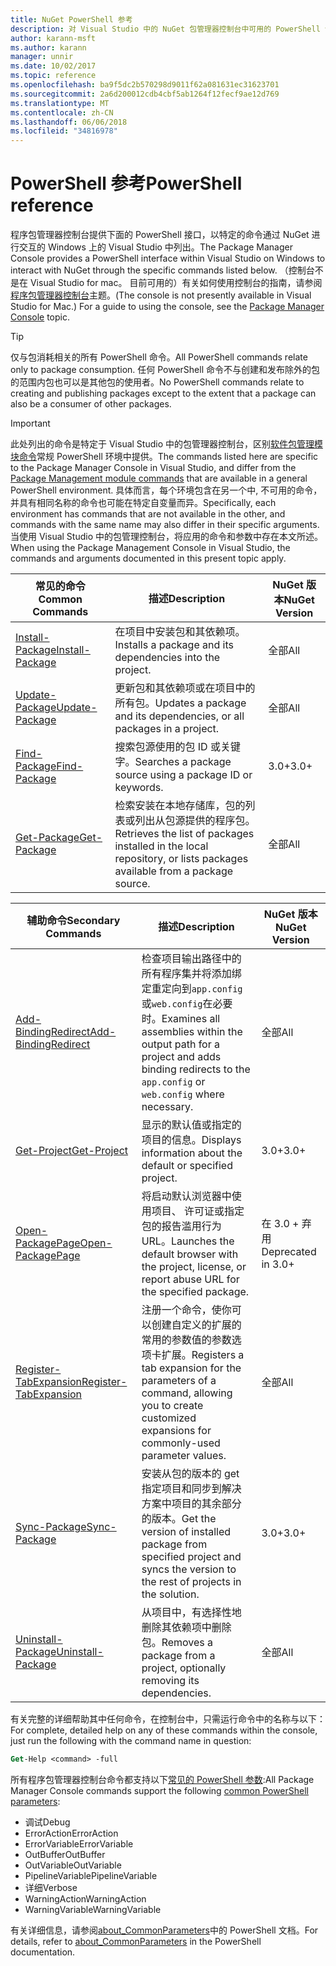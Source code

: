 ```yaml
---
title: NuGet PowerShell 参考
description: 对 Visual Studio 中的 NuGet 包管理器控制台中可用的 PowerShell 命令的完整引用。
author: karann-msft
ms.author: karann
manager: unnir
ms.date: 10/02/2017
ms.topic: reference
ms.openlocfilehash: ba9f5dc2b570298d9011f62a081631ec31623701
ms.sourcegitcommit: 2a6d200012cdb4cbf5ab1264f12fecf9ae12d769
ms.translationtype: MT
ms.contentlocale: zh-CN
ms.lasthandoff: 06/06/2018
ms.locfileid: "34816978"
---
```

# <a name="powershell-reference"></a><span data-ttu-id="b2ebf-103">PowerShell 参考</span><span class="sxs-lookup"><span data-stu-id="b2ebf-103">PowerShell reference</span></span>

<span data-ttu-id="b2ebf-104">程序包管理器控制台提供下面的 PowerShell 接口，以特定的命令通过 NuGet 进行交互的 Windows 上的 Visual Studio 中列出。</span><span class="sxs-lookup"><span data-stu-id="b2ebf-104">The Package Manager Console provides a PowerShell interface within Visual Studio on Windows to interact with NuGet through the specific commands listed below.</span></span> <span data-ttu-id="b2ebf-105">（控制台不是在 Visual Studio for mac。 目前可用的）有关如何使用控制台的指南，请参阅[程序包管理器控制台](../tools/package-manager-console.md)主题。</span><span class="sxs-lookup"><span data-stu-id="b2ebf-105">(The console is not presently available in Visual Studio for Mac.) For a guide to using the console, see the [Package Manager Console](../tools/package-manager-console.md) topic.</span></span>

> [!Tip]
> <span data-ttu-id="b2ebf-106">仅与包消耗相关的所有 PowerShell 命令。</span><span class="sxs-lookup"><span data-stu-id="b2ebf-106">All PowerShell commands relate only to package consumption.</span></span> <span data-ttu-id="b2ebf-107">任何 PowerShell 命令不与创建和发布除外的包的范围内包也可以是其他包的使用者。</span><span class="sxs-lookup"><span data-stu-id="b2ebf-107">No PowerShell commands relate to creating and publishing packages except to the extent that a package can also be a consumer of other packages.</span></span>

> [!Important]
> <span data-ttu-id="b2ebf-108">此处列出的命令是特定于 Visual Studio 中的包管理器控制台，区别[软件包管理模块命令](/powershell/module/packagemanagement/?view=powershell-6)常规 PowerShell 环境中提供。</span><span class="sxs-lookup"><span data-stu-id="b2ebf-108">The commands listed here are specific to the Package Manager Console in Visual Studio, and differ from the [Package Management module commands](/powershell/module/packagemanagement/?view=powershell-6) that are available in a general PowerShell environment.</span></span> <span data-ttu-id="b2ebf-109">具体而言，每个环境包含在另一个中, 不可用的命令，并具有相同名称的命令也可能在特定自变量而异。</span><span class="sxs-lookup"><span data-stu-id="b2ebf-109">Specifically, each environment has commands that are not available in the other, and commands with the same name may also differ in their specific arguments.</span></span> <span data-ttu-id="b2ebf-110">当使用 Visual Studio 中的包管理控制台，将应用的命令和参数中存在本文所述。</span><span class="sxs-lookup"><span data-stu-id="b2ebf-110">When using the Package Management Console in Visual Studio, the commands and arguments documented in this present topic apply.</span></span>

| <span data-ttu-id="b2ebf-111">常见的命令</span><span class="sxs-lookup"><span data-stu-id="b2ebf-111">Common Commands</span></span> | <span data-ttu-id="b2ebf-112">描述</span><span class="sxs-lookup"><span data-stu-id="b2ebf-112">Description</span></span> | <span data-ttu-id="b2ebf-113">NuGet 版本</span><span class="sxs-lookup"><span data-stu-id="b2ebf-113">NuGet Version</span></span> |
| --- | --- | --- |
| [<span data-ttu-id="b2ebf-114">Install-Package</span><span class="sxs-lookup"><span data-stu-id="b2ebf-114">Install-Package</span></span>](ps-ref-install-package.md) | <span data-ttu-id="b2ebf-115">在项目中安装包和其依赖项。</span><span class="sxs-lookup"><span data-stu-id="b2ebf-115">Installs a package and its dependencies into the project.</span></span> | <span data-ttu-id="b2ebf-116">全部</span><span class="sxs-lookup"><span data-stu-id="b2ebf-116">All</span></span> |
| [<span data-ttu-id="b2ebf-117">Update-Package</span><span class="sxs-lookup"><span data-stu-id="b2ebf-117">Update-Package</span></span>](ps-ref-update-package.md) | <span data-ttu-id="b2ebf-118">更新包和其依赖项或在项目中的所有包。</span><span class="sxs-lookup"><span data-stu-id="b2ebf-118">Updates a package and its dependencies, or all packages in a project.</span></span> | <span data-ttu-id="b2ebf-119">全部</span><span class="sxs-lookup"><span data-stu-id="b2ebf-119">All</span></span> |
| [<span data-ttu-id="b2ebf-120">Find-Package</span><span class="sxs-lookup"><span data-stu-id="b2ebf-120">Find-Package</span></span>](ps-ref-find-package.md) | <span data-ttu-id="b2ebf-121">搜索包源使用的包 ID 或关键字。</span><span class="sxs-lookup"><span data-stu-id="b2ebf-121">Searches a package source using a package ID or keywords.</span></span> | <span data-ttu-id="b2ebf-122">3.0+</span><span class="sxs-lookup"><span data-stu-id="b2ebf-122">3.0+</span></span> |
| [<span data-ttu-id="b2ebf-123">Get-Package</span><span class="sxs-lookup"><span data-stu-id="b2ebf-123">Get-Package</span></span>](ps-ref-get-package.md) | <span data-ttu-id="b2ebf-124">检索安装在本地存储库，包的列表或列出从包源提供的程序包。</span><span class="sxs-lookup"><span data-stu-id="b2ebf-124">Retrieves the list of packages installed in the local repository, or lists packages available from a package source.</span></span> | <span data-ttu-id="b2ebf-125">全部</span><span class="sxs-lookup"><span data-stu-id="b2ebf-125">All</span></span> |

| <span data-ttu-id="b2ebf-126">辅助命令</span><span class="sxs-lookup"><span data-stu-id="b2ebf-126">Secondary Commands</span></span> | <span data-ttu-id="b2ebf-127">描述</span><span class="sxs-lookup"><span data-stu-id="b2ebf-127">Description</span></span> | <span data-ttu-id="b2ebf-128">NuGet 版本</span><span class="sxs-lookup"><span data-stu-id="b2ebf-128">NuGet Version</span></span> |
| --- | --- | --- |
| [<span data-ttu-id="b2ebf-129">Add-BindingRedirect</span><span class="sxs-lookup"><span data-stu-id="b2ebf-129">Add-BindingRedirect</span></span>](ps-ref-add-bindingredirect.md) | <span data-ttu-id="b2ebf-130">检查项目输出路径中的所有程序集并将添加绑定重定向到`app.config`或`web.config`在必要时。</span><span class="sxs-lookup"><span data-stu-id="b2ebf-130">Examines all assemblies within the output path for a project and adds binding redirects to the `app.config` or `web.config` where necessary.</span></span> | <span data-ttu-id="b2ebf-131">全部</span><span class="sxs-lookup"><span data-stu-id="b2ebf-131">All</span></span> |
| [<span data-ttu-id="b2ebf-132">Get-Project</span><span class="sxs-lookup"><span data-stu-id="b2ebf-132">Get-Project</span></span>](ps-ref-get-project.md) | <span data-ttu-id="b2ebf-133">显示的默认值或指定的项目的信息。</span><span class="sxs-lookup"><span data-stu-id="b2ebf-133">Displays information about the default or specified project.</span></span> | <span data-ttu-id="b2ebf-134">3.0+</span><span class="sxs-lookup"><span data-stu-id="b2ebf-134">3.0+</span></span> |
| [<span data-ttu-id="b2ebf-135">Open-PackagePage</span><span class="sxs-lookup"><span data-stu-id="b2ebf-135">Open-PackagePage</span></span>](ps-ref-open-packagepage.md) | <span data-ttu-id="b2ebf-136">将启动默认浏览器中使用项目、 许可证或指定包的报告滥用行为 URL。</span><span class="sxs-lookup"><span data-stu-id="b2ebf-136">Launches the default browser with the project, license, or report abuse URL for the specified package.</span></span> | <span data-ttu-id="b2ebf-137">在 3.0 + 弃用</span><span class="sxs-lookup"><span data-stu-id="b2ebf-137">Deprecated in 3.0+</span></span> |
| [<span data-ttu-id="b2ebf-138">Register-TabExpansion</span><span class="sxs-lookup"><span data-stu-id="b2ebf-138">Register-TabExpansion</span></span>](ps-ref-register-tabexpansion.md) | <span data-ttu-id="b2ebf-139">注册一个命令，使你可以创建自定义的扩展的常用的参数值的参数选项卡扩展。</span><span class="sxs-lookup"><span data-stu-id="b2ebf-139">Registers a tab expansion for the parameters of a command, allowing you to create customized expansions for commonly-used parameter values.</span></span> | <span data-ttu-id="b2ebf-140">全部</span><span class="sxs-lookup"><span data-stu-id="b2ebf-140">All</span></span> |
| [<span data-ttu-id="b2ebf-141">Sync-Package</span><span class="sxs-lookup"><span data-stu-id="b2ebf-141">Sync-Package</span></span>](ps-ref-sync-package.md) | <span data-ttu-id="b2ebf-142">安装从包的版本的 get 指定项目和同步到解决方案中项目的其余部分的版本。</span><span class="sxs-lookup"><span data-stu-id="b2ebf-142">Get the version of installed package from specified project and syncs the version to the rest of projects in the solution.</span></span> | <span data-ttu-id="b2ebf-143">3.0+</span><span class="sxs-lookup"><span data-stu-id="b2ebf-143">3.0+</span></span> |
| [<span data-ttu-id="b2ebf-144">Uninstall-Package</span><span class="sxs-lookup"><span data-stu-id="b2ebf-144">Uninstall-Package</span></span>](ps-ref-uninstall-package.md) | <span data-ttu-id="b2ebf-145">从项目中，有选择性地删除其依赖项中删除包。</span><span class="sxs-lookup"><span data-stu-id="b2ebf-145">Removes a package from a project, optionally removing its dependencies.</span></span> | <span data-ttu-id="b2ebf-146">全部</span><span class="sxs-lookup"><span data-stu-id="b2ebf-146">All</span></span> |

<span data-ttu-id="b2ebf-147">有关完整的详细帮助其中任何命令，在控制台中，只需运行命令中的名称与以下：</span><span class="sxs-lookup"><span data-stu-id="b2ebf-147">For complete, detailed help on any of these commands within the console, just run the following with the command name in question:</span></span>

```ps
Get-Help <command> -full
```

<span data-ttu-id="b2ebf-148">所有程序包管理器控制台命令都支持以下[常见的 PowerShell 参数](http://go.microsoft.com/fwlink/?LinkID=113216):</span><span class="sxs-lookup"><span data-stu-id="b2ebf-148">All Package Manager Console commands support the following [common PowerShell parameters](http://go.microsoft.com/fwlink/?LinkID=113216):</span></span>

- <span data-ttu-id="b2ebf-149">调试</span><span class="sxs-lookup"><span data-stu-id="b2ebf-149">Debug</span></span>
- <span data-ttu-id="b2ebf-150">ErrorAction</span><span class="sxs-lookup"><span data-stu-id="b2ebf-150">ErrorAction</span></span>
- <span data-ttu-id="b2ebf-151">ErrorVariable</span><span class="sxs-lookup"><span data-stu-id="b2ebf-151">ErrorVariable</span></span>
- <span data-ttu-id="b2ebf-152">OutBuffer</span><span class="sxs-lookup"><span data-stu-id="b2ebf-152">OutBuffer</span></span>
- <span data-ttu-id="b2ebf-153">OutVariable</span><span class="sxs-lookup"><span data-stu-id="b2ebf-153">OutVariable</span></span>
- <span data-ttu-id="b2ebf-154">PipelineVariable</span><span class="sxs-lookup"><span data-stu-id="b2ebf-154">PipelineVariable</span></span>
- <span data-ttu-id="b2ebf-155">详细</span><span class="sxs-lookup"><span data-stu-id="b2ebf-155">Verbose</span></span>
- <span data-ttu-id="b2ebf-156">WarningAction</span><span class="sxs-lookup"><span data-stu-id="b2ebf-156">WarningAction</span></span>
- <span data-ttu-id="b2ebf-157">WarningVariable</span><span class="sxs-lookup"><span data-stu-id="b2ebf-157">WarningVariable</span></span>

<span data-ttu-id="b2ebf-158">有关详细信息，请参阅[about_CommonParameters](http://go.microsoft.com/fwlink/?LinkID=113216)中的 PowerShell 文档。</span><span class="sxs-lookup"><span data-stu-id="b2ebf-158">For details, refer to [about_CommonParameters](http://go.microsoft.com/fwlink/?LinkID=113216) in the PowerShell documentation.</span></span>
